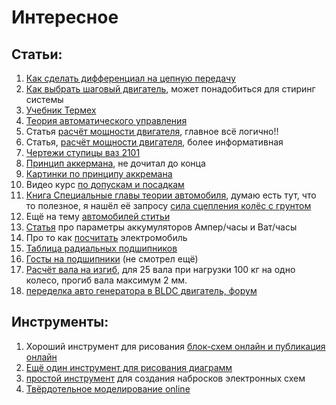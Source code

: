 # Интересное

## Статьи:

1. [Как сделать дифференциал на цепную передачу](https://www.drive2.ru/l/491351956317536299/)
2. [Как выбрать шаговый двигатель](https://darxton.ru/wiki-article/vybor-shagovogo-dvigatelya-i-moshnosti-servoprivoda/), может понадобиться для стиринг системы
3. [Учебник Термех ](http://files.lib.sfu-kras.ru/ebibl/umkd/267/u_practice.pdf)
4. [Теория автоматического управления](http://sds-max.com.ua/downloads/TAU.pdf)
5. Статья [расчёт мощности двигателя](https://electrotransport.ru/ussr/index.php?topic=43434.0), главное всё логично!!
6. Статья, [расчёт мощности двигателя](https://wiki.zr.ru/Мощность_момент), более информативная
7. [Чертежи ступицы ваз 2101](https://www.drive2.ru/c/2651431/)
8. [Принцип аккермана](http://www.rc-auto.ru/articles_models/id/445/), не дочитал до конца
9. [Картинки по принципу аккремана](https://www.drive2.ru/b/1008700/)
10. Видео курс [по допускам и посадкам](https://www.youtube.com/watch?v=lPrxrmCvDis&feature=youtu.be)
11. [Книга Специальные главы теории автомобиля](https://books.google.ru/books?id=DKuERElgxd4C&pg=PA31&lpg=PA31&dq=сила+сцепления+колёс+с+грунтом&source=bl&ots=qYIHp314ej&sig=ACfU3U3OWoljx35koVpznL57TUV3empZZQ&hl=en&sa=X&ved=2ahUKEwixm93285LgAhVKhaYKHcU-DxEQ6AEwDHoECAMQAQ#v=onepage&q=сила%20сцепления%20колёс%20с%20грунтом&f=false), думаю есть тут, что то полезное, я нашёл её запросу [сила сцепления колёс с грунтом](https://www.google.com/search?q=сила+сцепления+колёс+с+грунтом)
12. Ещё на тему [автомобилей ститьи](https://wiki.zr.ru/Как_движется_автомобиль)
13. [Статья](https://ammo1.livejournal.com/585236.html) про параметры аккумуляторов Ампер/часы  и Ват/часы
14. Про то как [посчитать](https://goldenmotor.ru/electromobil-svoimi-rukami/) электромобиль 
15. [Таблица радиальных подшипников](http://podshipnika.ru/tablica-razmerov-sharikovyh-podshipnikov/#4) 
16. [Госты на подшипники](https://www.pdsar.biz/documents) \(не смотрел ещё\)
17. [Расчёт вала на изгиб](https://prostobuild.ru/onlainraschet/143-raschet-balki-na-progib.html), для 25 вала при нагрузки 100 кг на одно колесо, прогиб вала максимум 2 мм.
18. [переделка авто генератора в BLDC двигатель, форум](http://motorboard.ru/forum/index.php?/topic/2182-%D1%81%D0%B0%D0%BC%D0%BE%D0%B4%D0%B5%D0%BB%D1%8C%D0%BD%D1%8B%D0%B9-bldc-%D0%BC%D0%BE%D1%82%D0%BE%D1%80-%D0%B8%D0%B7-%D0%B0%D0%B2%D1%82%D0%BE%D0%BC%D0%BE%D0%B1%D0%B8%D0%BB%D1%8C%D0%BD%D0%BE%D0%B3%D0%BE-%D0%B3%D0%B5%D0%BD%D0%B5%D1%80%D0%B0%D1%82%D0%BE%D1%80%D0%B0/)

## Инструменты:

1. Хороший инструмент для рисования [блок-схем онлайн и публикация онлайн](https://www.lucidchart.com)
2. [Ещё один инструмент для рисования диаграмм](https://www.draw.io/)
3. [простой инструмент](http://fritzing.org/home/) для создания набросков электронных схем
4. [Твёрдотельное моделирование online](https://www.onshape.com/)


